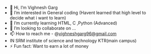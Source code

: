 - 👋 Hi, I’m Vighnesh Garg
- 👀 I’m interested in General coding (Havent learned that high level to decide what i want to learn)
- 🌱 I’m currently learning HTML, C ,Python (Advanced)
- 💞️ I’m looking to collaborate on ...
- 📫 How to reach me - @vighneshgarg96@gmail.com
- IN SRM institute of science and technology KTR(main campus)
- ⚡ Fun fact: Want to earn a lot of money
